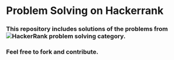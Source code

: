 # Problem Solving on Hackerrank
### This repository includes solutions of the problems from <img alt="HackerRank" src="https://img.shields.io/badge/-Hackerrank-2EC866?style=for-the-badge&logo=HackerRank&logoColor=white"/> problem solving category.
### Feel free to fork and contribute.
